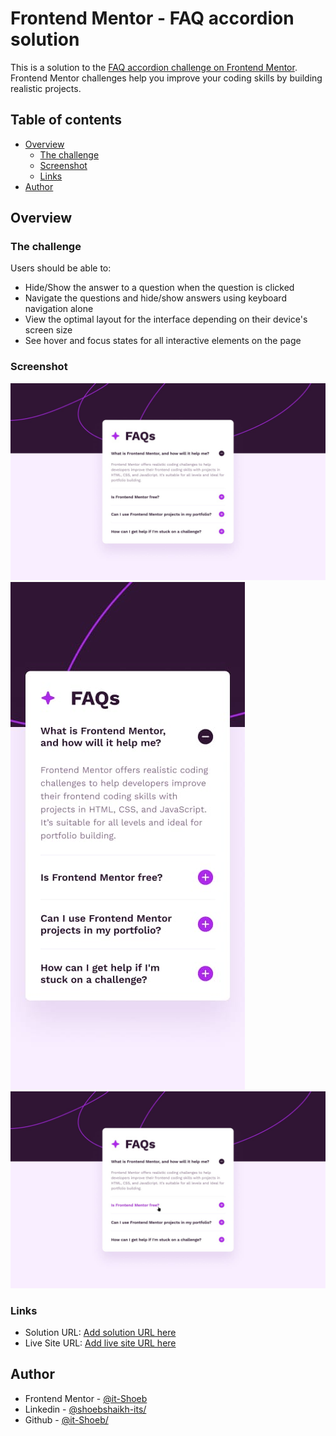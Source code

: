 # Frontend Mentor - FAQ accordion solution

This is a solution to the [FAQ accordion challenge on Frontend Mentor](https://www.frontendmentor.io/challenges/faq-accordion-wyfFdeBwBz). Frontend Mentor challenges help you improve your coding skills by building realistic projects. 

## Table of contents

- [Overview](#overview)
  - [The challenge](#the-challenge)
  - [Screenshot](#screenshot)
  - [Links](#links)
- [Author](#author)

## Overview

### The challenge

Users should be able to:

- Hide/Show the answer to a question when the question is clicked
- Navigate the questions and hide/show answers using keyboard navigation alone
- View the optimal layout for the interface depending on their device's screen size
- See hover and focus states for all interactive elements on the page

### Screenshot

![desktop-design](./design/desktop-design.jpg)
![mobile-design](./design/mobile-design.jpg)
![active-states](./design/active-states.jpg)

### Links

- Solution URL: [Add solution URL here](https://your-solution-url.com)
- Live Site URL: [Add live site URL here](https://your-live-site-url.com)

## Author

- Frontend Mentor - [@it-Shoeb](https://www.frontendmentor.io/profile/it-Shoeb)
- Linkedin - [@shoebshaikh-its/](https://www.linkedin.com/in/shoebshaikh-its/)
- Github - [@it-Shoeb/](https://github.com/it-Shoeb/)
